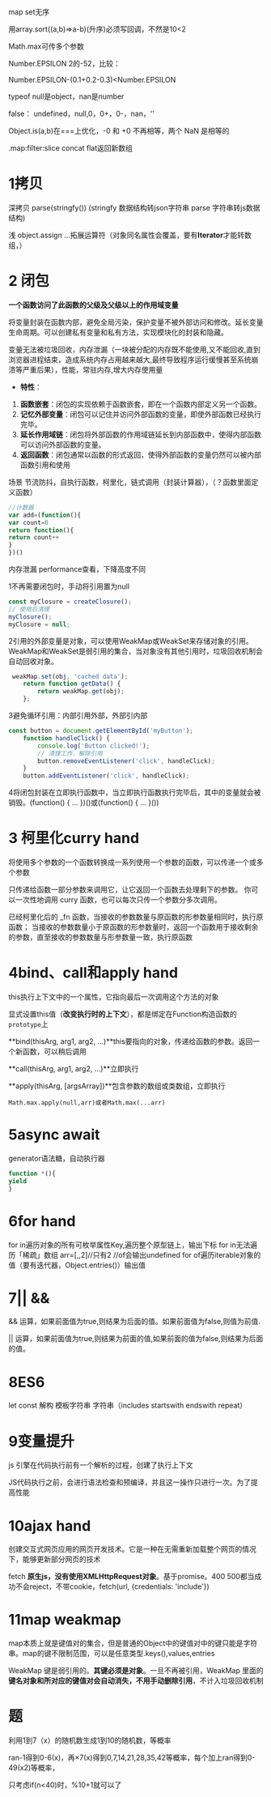 map set无序

用array.sort((a,b)=>a-b)(升序)必须写回调，不然是10<2

Math.max可传多个参数

Number.EPSILON 2的-52，比较：

Number.EPSILON-(0.1+0.2-0.3)<Number.EPSILON

typeof null是object，nan是number

false：  undefined，null,0，0+，0-，nan，''

Object.is(a,b)在===上优化，-0 和 +0 不再相等，两个 NaN 是相等的

.map:filter:slice concat flat返回新数组



# 1拷贝

深拷贝 parse(stringfy()) (stringfy 数据结构转json字符串  parse 字符串转js数据结构)

浅 object.assign ...拓展运算符（对象同名属性会覆盖，要有**Iterator**才能转数组，）

# 2 闭包

**一个函数访问了此函数的父级及父级以上的作用域变量**

将变量封装在函数内部，避免全局污染，保护变量不被外部访问和修改。延长变量生命周期。可以创建私有变量和私有方法，实现模块化的封装和隐藏。

变量无法被垃圾回收，内存泄漏（一块被分配的内存既不能使用,又不能回收,直到浏览器进程结束，造成系统内存占用越来越大,最终导致程序运行缓慢甚至系统崩溃等严重后果），性能，常驻内存,增大内存使用量

- **特性**：

1. **函数嵌套**：闭包的实现依赖于函数嵌套，即在一个函数内部定义另一个函数。
2. **记忆外部变量**：闭包可以记住并访问外部函数的变量，即使外部函数已经执行完毕。
3. **延长作用域链**：闭包将外部函数的作用域链延长到内部函数中，使得内部函数可以访问外部函数的变量。
4. **返回函数**：闭包通常以函数的形式返回，使得外部函数的变量仍然可以被内部函数引用和使用

场景 节流防抖，自执行函数，柯里化，链式调用（封装计算器），（？函数里面定义函数）

```js
//计数器
var add=(function(){
var count=0
return function(){
return count++
}
})()
```

内存泄漏 performance查看，下降高度不同

1不再需要闭包时，手动将引用置为null

```js
const myClosure = createClosure();
// 使用后清理
myClosure();
myClosure = null;
```

2引用的外部变量是对象，可以使用WeakMap或WeakSet来存储对象的引用。WeakMap和WeakSet是弱引用的集合，当对象没有其他引用时，垃圾回收机制会自动回收对象。

```js
 weakMap.set(obj, 'cached data');
    return function getData() {
        return weakMap.get(obj);
    };
```

3避免循环引用：内部引用外部，外部引内部

```js
const button = document.getElementById('myButton');
    function handleClick() {
        console.log('Button clicked!');
        // 清理工作，解除引用
        button.removeEventListener('click', handleClick);
    }
    button.addEventListener('click', handleClick);
```

4将闭包封装在立即执行函数中，当立即执行函数执行完毕后，其中的变量就会被销毁。(function() { ... })()或(function() { ... }())



# 3 柯里化curry hand

将使用多个参数的一个函数转换成一系列使用一个参数的函数，可以传递一个或多个参数

只传递给函数一部分参数来调用它，让它返回一个函数去处理剩下的参数。 你可以一次性地调用 curry 函数，也可以每次只传一个参数分多次调用。

已经柯里化后的 _fn 函数，当接收的参数数量与原函数的形参数量相同时，执行原函数； 当接收的参数数量小于原函数的形参数量时，返回一个函数用于接收剩余的参数，直至接收的参数数量与形参数量一致，执行原函数

# 4bind、call和apply hand

this执行上下文中的一个属性，它指向最后一次调用这个方法的对象

显式设置this值（**改变执行时的上下文**），都是绑定在Function构造函数的`prototype`上

**bind(thisArg, arg1, arg2, ...)**this要指向的对象，传递给函数的参数。返回一个新函数，可以稍后调用

**call(thisArg, arg1, arg2, ...)**立即执行

**apply(thisArg, [argsArray])**包含参数的数组或类数组，立即执行

```
Math.max.apply(null,arr)或者Math.max(...arr)
```

# 5async await

generator语法糖，自动执行器

```js
function *(){
yield 
}
```

# 6for hand

for in遍历对象的所有可枚举属性Key,遍历整个原型链上，输出下标
for in无法遍历「稀疏」数组 arr=[,,2]//只有2                     //of会输出undefined
for of遍历iterable对象的值（要有迭代器，Object.entries()）输出值

# 7|| &&

&& 运算，如果前面值为true,则结果为后面的值。如果前面值为false,则值为前值. 

|| 运算，如果前面值为true,则结果为前面的值,如果前面的值为false,则结果为后面的值。

# 8ES6

let const 解构 模板字符串  字符串（includes startswith endswith repeat）

# 9变量提升

 js 引擎在代码执行前有一个解析的过程，创建了执行上下文

JS代码执行之前，会进行语法检查和预编译，并且这一操作只进行一次。为了提高性能

# 10ajax hand

创建交互式网页应用的网页开发技术。它是一种在无需重新加载整个网页的情况下，能够更新部分网页的技术

fetch **原生js，没有使用XMLHttpRequest对象**。基于promise。400 500都当成功不会reject，不带cookie，fetch(url, {credentials: 'include'})

# 



# 11map weakmap

map本质上就是键值对的集合，但是普通的Object中的键值对中的键只能是字符串。map的键不限制范围，可以是任意类型.keys(),values,entries

WeakMap 键是弱引用的。**其键必须是对象**。一旦不再被引用，WeakMap 里面的**键名对象和所对应的键值对会自动消失，不用手动删除引用**，不计入垃圾回收机制



# 题

利用1到7（x）的随机数生成1到10的随机数，等概率

ran-1得到0-6(x)，再×7(x)得到0,7,14,21,28,35,42等概率，每个加上ran得到0-49(x2)等概率，

只考虑if(n<40)时，%10+1就可以了